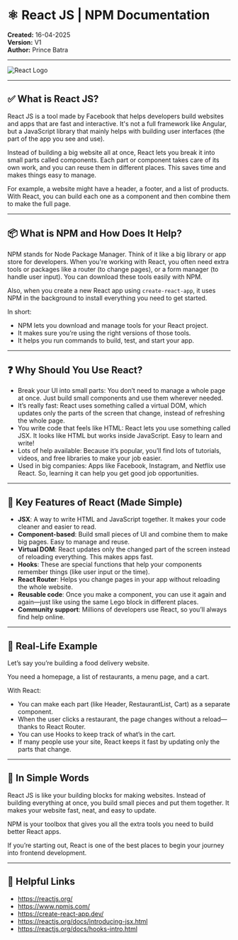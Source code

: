 
# ⚛️ React JS | NPM Documentation

**Created:** 16-04-2025  
**Version:** V1  
**Author:** Prince Batra  

---

![React Logo](https://upload.wikimedia.org/wikipedia/commons/a/a7/React-icon.svg)

---

## ✅ What is React JS?

React JS is a tool made by Facebook that helps developers build websites and apps that are fast and interactive. 
It's not a full framework like Angular, but a JavaScript library that mainly helps with building user interfaces 
(the part of the app you see and use).

Instead of building a big website all at once, React lets you break it into small parts called components. Each 
part or component takes care of its own work, and you can reuse them in different places. This saves time and 
makes things easy to manage.

For example, a website might have a header, a footer, and a list of products. With React, you can build each one 
as a component and then combine them to make the full page.

---

## 📦 What is NPM and How Does It Help?

NPM stands for Node Package Manager. Think of it like a big library or app store for developers. When you're 
working with React, you often need extra tools or packages like a router (to change pages), or a form manager 
(to handle user input). You can download these tools easily with NPM.

Also, when you create a new React app using `create-react-app`, it uses NPM in the background to install everything 
you need to get started.

In short:

- NPM lets you download and manage tools for your React project.  
- It makes sure you’re using the right versions of those tools.  
- It helps you run commands to build, test, and start your app.  

---

## ❓ Why Should You Use React?

- Break your UI into small parts: You don’t need to manage a whole page at once. Just build small components 
and use them wherever needed.  
- It’s really fast: React uses something called a virtual DOM, which updates only the parts of the screen that 
change, instead of refreshing the whole page.  
- You write code that feels like HTML: React lets you use something called JSX. It looks like HTML but works 
inside JavaScript. Easy to learn and write!  
- Lots of help available: Because it’s popular, you’ll find lots of tutorials, videos, and free libraries to 
make your job easier.  
- Used in big companies: Apps like Facebook, Instagram, and Netflix use React. So, learning it can help you get 
good job opportunities.  

---

## 🌟 Key Features of React (Made Simple)

- **JSX**: A way to write HTML and JavaScript together. It makes your code cleaner and easier to read.  
- **Component-based**: Build small pieces of UI and combine them to make big pages. Easy to manage and reuse.  
- **Virtual DOM**: React updates only the changed part of the screen instead of reloading everything. This makes 
apps fast.  
- **Hooks**: These are special functions that help your components remember things (like user input or the time).  
- **React Router**: Helps you change pages in your app without reloading the whole website.  
- **Reusable code**: Once you make a component, you can use it again and again—just like using the same Lego block 
in different places.  
- **Community support**: Millions of developers use React, so you’ll always find help online.  

---

## 🧩 Real-Life Example

Let’s say you’re building a food delivery website.

You need a homepage, a list of restaurants, a menu page, and a cart.

With React:

- You can make each part (like Header, RestaurantList, Cart) as a separate component.  
- When the user clicks a restaurant, the page changes without a reload—thanks to React Router.  
- You can use Hooks to keep track of what’s in the cart.  
- If many people use your site, React keeps it fast by updating only the parts that change.  

---

## 🧠 In Simple Words

React JS is like your building blocks for making websites. Instead of building everything at once, you build 
small pieces and put them together. It makes your website fast, neat, and easy to update.

NPM is your toolbox that gives you all the extra tools you need to build better React apps.

If you’re starting out, React is one of the best places to begin your journey into frontend development.

---

## 📘 Helpful Links

- https://reactjs.org/  
- https://www.npmjs.com/  
- https://create-react-app.dev/  
- https://reactjs.org/docs/introducing-jsx.html  
- https://reactjs.org/docs/hooks-intro.html  
